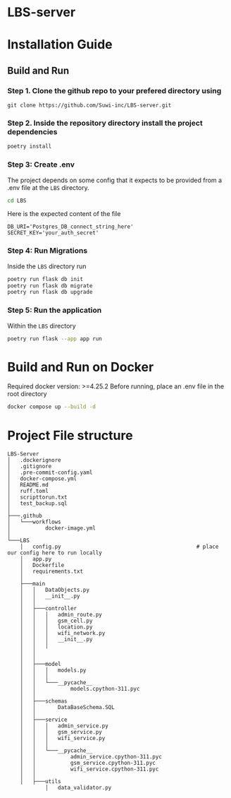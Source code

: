 # LBS-server

# Installation Guide
## Build and Run
### Step 1. Clone the github repo to your prefered directory using
```
git clone https://github.com/Suwi-inc/LBS-server.git
``` 
### Step 2. Inside the repository directory install the project dependencies
```sh
poetry install
```
### Step 3: Create .env

The project depends on some config that it expects to be provided from a .env file at the `LBS` directory. 
```sh
cd LBS
``` 
Here is the expected content of the file
```env
DB_URI='Postgres_DB_connect_string_here'
SECRET_KEY='your_auth_secret'
```
### Step 4: Run Migrations
Inside the `LBS` directory run
```sh
poetry run flask db init
poetry run flask db migrate
poetry run flask db upgrade
```
### Step 5: Run the application
Within the `LBS` directory
```sh
poetry run flask --app app run   
```
# Build and Run on Docker
Required docker version: >=4.25.2
Before running, place an .env file in the root directory
```sh
docker compose up --build -d
```
# Project File structure 

```
LBS-Server
│   .dockerignore
│   .gitignore
│   .pre-commit-config.yaml
│   docker-compose.yml
│   README.md
│   ruff.toml
│   scripttorun.txt
│   test_backup.sql
│  
├───.github
│   └───workflows
│           docker-image.yml
│           
└───LBS
    │   config.py                                           # place our config here to run locally
    │   app.py
    │   Dockerfile
    │   requirements.txt
    │   
    ├───main
    │   │   DataObjects.py
    │   │   __init__.py
    │   │   
    │   ├───controller
    │   │   │   admin_route.py
    │   │   │   gsm_cell.py
    │   │   │   location.py
    │   │   │   wifi_network.py
    │   │   │   __init__.py
    │   │   │   
    │   │   
    │   │           
    │   ├───model
    │   │   │   models.py
    │   │   │   
    │   │   └───__pycache__
    │   │           models.cpython-311.pyc
    │   │           
    │   ├───schemas
    │   │       DataBaseSchema.SQL
    │   │       
    │   ├───service
    │   │   │   admin_service.py
    │   │   │   gsm_service.py
    │   │   │   wifi_service.py
    │   │   │   
    │   │   └───__pycache__
    │   │           admin_service.cpython-311.pyc
    │   │           gsm_service.cpython-311.pyc
    │   │           wifi_service.cpython-311.pyc
    │   │           
    │   ├───utils
            │   data_validator.py
```
